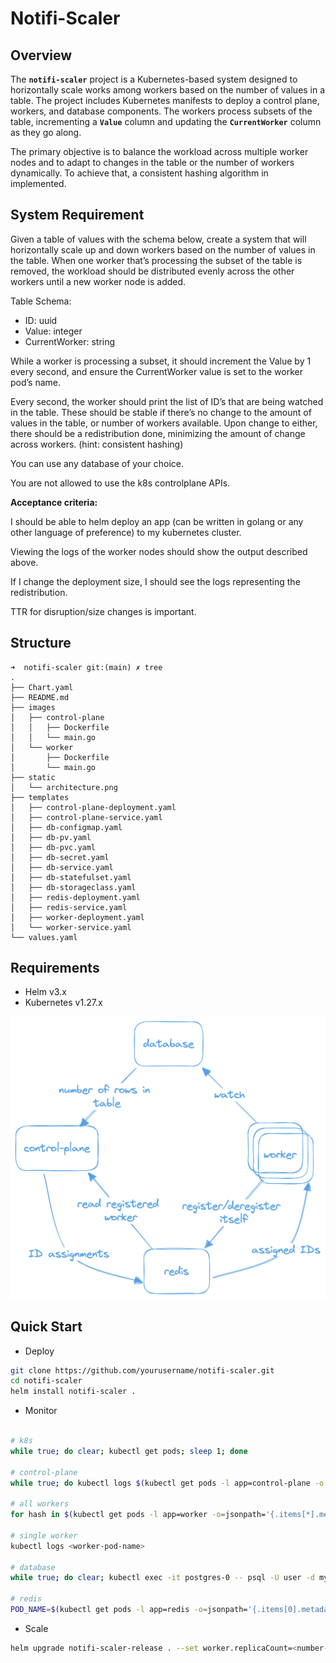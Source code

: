 # Notifi-Scaler

## **Overview**

The **`notifi-scaler`** project is a Kubernetes-based system designed to horizontally scale works among workers based on the number of values in a table. The project includes Kubernetes manifests to deploy a control plane, workers, and database components. The workers process subsets of the table, incrementing a **`Value`** column and updating the **`CurrentWorker`** column as they go along.

The primary objective is to balance the workload across multiple worker nodes and to adapt to changes in the table or the number of workers dynamically. To achieve that, a consistent hashing algorithm in implemented.

## System Requirement

Given a table of values with the schema below, create a system that will horizontally scale up and down workers based on the number of values in the table. When one worker that’s processing the subset of the table is removed, the workload should be distributed evenly across the other workers until a new worker node is added.

Table Schema:

- ID: uuid
- Value: integer
- CurrentWorker: string

While a worker is processing a subset, it should increment the Value by 1 every second, and ensure the CurrentWorker value is set to the worker pod’s name.

Every second, the worker should print the list of ID’s that are being watched in the table. These should be stable if there’s no change to the amount of values in the table, or number of workers available. Upon change to either, there should be a redistribution done, minimizing the amount of change across workers. (hint: consistent hashing)

You can use any database of your choice.

You are not allowed to use the k8s controlplane APIs.

**Acceptance criteria:**

I should be able to helm deploy an app (can be written in golang or any other language of preference) to my kubernetes cluster.

Viewing the logs of the worker nodes should show the output described above.

If I change the deployment size, I should see the logs representing the redistribution.

TTR for disruption/size changes is important.

## Structure

```
➜  notifi-scaler git:(main) ✗ tree
.
├── Chart.yaml
├── README.md
├── images
│   ├── control-plane
│   │   ├── Dockerfile
│   │   └── main.go
│   └── worker
│       ├── Dockerfile
│       └── main.go
├── static
│   └── architecture.png
├── templates
│   ├── control-plane-deployment.yaml
│   ├── control-plane-service.yaml
│   ├── db-configmap.yaml
│   ├── db-pv.yaml
│   ├── db-pvc.yaml
│   ├── db-secret.yaml
│   ├── db-service.yaml
│   ├── db-statefulset.yaml
│   ├── db-storageclass.yaml
│   ├── redis-deployment.yaml
│   ├── redis-service.yaml
│   ├── worker-deployment.yaml
│   └── worker-service.yaml
└── values.yaml
```

## **Requirements**

- Helm v3.x
- Kubernetes v1.27.x

![Architecture Diagram](static/architecture.png)

## ****Quick Start****

- Deploy

```bash
git clone https://github.com/yourusername/notifi-scaler.git
cd notifi-scaler
helm install notifi-scaler .
```

- Monitor

```bash

# k8s
while true; do clear; kubectl get pods; sleep 1; done

# control-plane
while true; do kubectl logs $(kubectl get pods -l app=control-plane -o jsonpath='{.items[0].metadata.name}'); sleep 1; done

# all workers
for hash in $(kubectl get pods -l app=worker -o=jsonpath='{.items[*].metadata.labels.pod-template-hash}'); do kubectl logs -l app=worker,pod-template-hash=$hash --all-containers=true; done

# single worker
kubectl logs <worker-pod-name>

# database
while true; do clear; kubectl exec -it postgres-0 -- psql -U user -d mydatabase -c "SELECT * FROM public.work_items ORDER BY currentWorker;"; sleep 1; done

# redis
POD_NAME=$(kubectl get pods -l app=redis -o=jsonpath='{.items[0].metadata.name}' -n default) && while true; do clear; kubectl exec -it "$POD_NAME" -- redis-cli hgetall workers; sleep 1; done
```

- Scale

```bash
helm upgrade notifi-scaler-release . --set worker.replicaCount=<number-of-replicas>
```